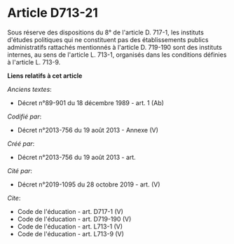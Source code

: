# Article D713-21

Sous réserve des dispositions du 8° de l'article D. 717-1, les instituts d'études politiques qui ne constituent pas des
établissements publics administratifs rattachés mentionnés à l'article D. 719-190 sont des instituts internes, au sens de
l'article L. 713-1, organisés dans les conditions définies à l'article L. 713-9.

**Liens relatifs à cet article**

_Anciens textes_:

  - Décret n°89-901 du 18 décembre 1989 - art. 1 (Ab)

_Codifié par_:

  - Décret n°2013-756 du 19 août 2013 -  Annexe (V)

_Créé par_:

  - Décret n°2013-756 du 19 août 2013 - art.

_Cité par_:

  - Décret n°2019-1095 du 28 octobre 2019 - art. (V)

_Cite_:

  - Code de l'éducation - art. D717-1 (V)
  - Code de l'éducation - art. D719-190 (V)
  - Code de l'éducation - art. L713-1 (V)
  - Code de l'éducation - art. L713-9 (V)

